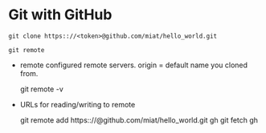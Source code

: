# Git with GitHub

    git clone https:://<token>@github.com/miat/hello_world.git

    git remote
    
* remote configured remote servers. origin = default name you cloned from.
  
    git remote -v
    
* URLs for reading/writing to remote
  
    git remote add https:://<token>@github.com/miat/hello_world.git gh
    git fetch gh
    
    
